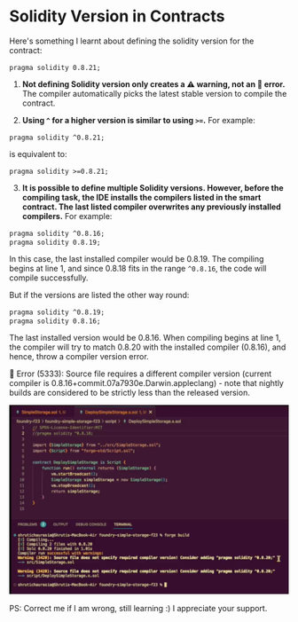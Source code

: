 
# Solidity Version in Contracts


Here's something I learnt about defining the solidity version for the contract:

```solidity
pragma solidity 0.8.21;
```

1. **Not defining Solidity version only creates a ⚠ warning, not an 🚫 error.** The compiler automatically picks the latest stable version to compile the contract.

2. **Using `^` for a higher version is similar to using `>=`.** For example:

```solidity
pragma solidity ^0.8.21;
```

is equivalent to:

```solidity
pragma solidity >=0.8.21;
```

3. **It is possible to define multiple Solidity versions. However, before the compiling task, the IDE installs the compilers listed in the smart contract. The last listed compiler overwrites any previously installed compilers.** For example:

```solidity
pragma solidity ^0.8.16;
pragma solidity 0.8.19;
```

In this case, the last installed compiler would be 0.8.19. The compiling begins at line 1, and since 0.8.18 fits in the range `^0.8.16`, the code will compile successfully.

But if the versions are listed the other way round:

```solidity
pragma solidity ^0.8.19;
pragma solidity 0.8.16;
```

The last installed version would be 0.8.16. When compiling begins at line 1, the compiler will try to match 0.8.20 with the installed compiler (0.8.16), and hence, throw a compiler version error.

🚫 Error (5333): Source file requires a different compiler version (current compiler is 0.8.16+commit.07a7930e.Darwin.appleclang) - note that nightly builds are considered to be strictly less than the released 
version.

![Sample Error](media/Screenshot_2023-09-22.png)

PS: Correct me if I am wrong, still learning :) I appreciate your support.